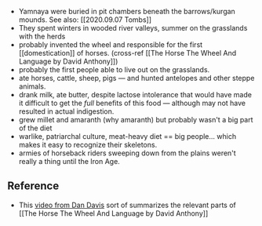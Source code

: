 * Yamnaya were buried in pit chambers beneath the barrows/kurgan mounds. See also: [[2020.09.07 Tombs]]
* They spent winters in wooded river valleys, summer on the grasslands with the herds
* probably invented the wheel and responsible for the first [[domestication]] of horses. (cross-ref [[The Horse The Wheel And Language by David Anthony]]) 
* probably the first people able to live out on the grasslands. 
* ate horses, cattle, sheep, pigs — and hunted antelopes and other steppe animals. 
* drank milk, ate butter, despite lactose intolerance that would have made it difficult to get the *full* benefits of this food — although may not have resulted in actual indigestion. 
* grew millet and amaranth (why amaranth) but probably wasn't a big part of the diet 
* warlike, patriarchal culture, meat-heavy diet == big people... which makes it easy to recognize their skeletons. 
* armies of horseback riders sweeping down from the plains weren't really a thing until the Iron Age. 

## Reference 

* This [video from Dan Davis](https://www.youtube.com/watch?v=GalZLoTeU74) sort of summarizes the relevant parts of [[The Horse The Wheel And Language by David Anthony]]
